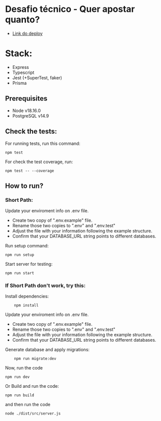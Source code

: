# Desafio técnico - Quer apostar quanto?

-    [Link do deploy](https://desafio-tecnico-l658.onrender.com)

# Stack:

-    Express
-    Typescript
-    Jest (+SuperTest, faker)
-    Prisma

## Prerequisites

-   Node v18.16.0
-   PostgreSQL v14.9

## Check the tests:

For running tests, run this command:

```
npm test
```

For check the test coverage, run:

```
npm test -- --coverage
```

## How to run?

### Short Path:

Update your enviroment info on .env file.

-   Create two copy of ".env.example" file.
-   Rename those two copies to ".env" and ".env.test"
-   Adjust the file with your information following the example structure.
-   Confirm that your DATABASE_URL string points to different databases.

Run setup command:

```
npm run setup
```

Start server for testing:

```
npm run start
```

### If Short Path don't work, try this:

Install dependencies:

```
    npm install
```

Update your enviroment info on .env file.

-   Create two copy of ".env.example" file.
-   Rename those two copies to ".env" and ".env.test"
-   Adjust the file with your information following the example structure.
-   Confirm that your DATABASE_URL string points to different databases.

Generate database and apply migrations:

```
    npm run migrate:dev
```

Now, run the code

```
npm run dev
```

Or Build and run the code:

```
npm run build
```

and then run the code

```
node ./dist/src/server.js
```
